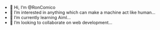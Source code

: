 - 👋 Hi, I’m @RonComico
- 👀 I’m interested in anything which can make a machine act like human...
- 🌱 I’m currently learning Aiml...
- 💞️ I’m looking to collaborate on web development...

<!---
RonComico/RonComico is a ✨ special ✨ repository because its `README.md` (this file) appears on your GitHub profile.
You can click the Preview link to take a look at your changes.
--->
